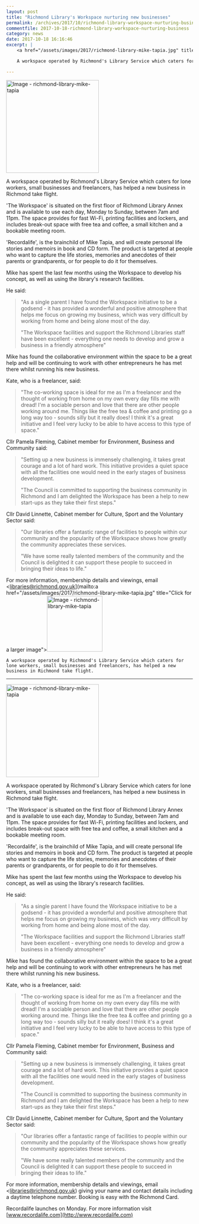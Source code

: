 ```yaml
---
layout: post
title: "Richmond Library's Workspace nurturing new businesses"
permalink: /archives/2017/10/richmond-library-workspace-nurturing-business.html
commentfile: 2017-10-18-richmond-library-workspace-nurturing-business
category: news
date: 2017-10-18 16:16:46
excerpt: |
    <a href="/assets/images/2017/richmond-library-mike-tapia.jpg" title="Click for a larger image"><img src="/assets/images/2017/richmond-library-mike-tapia-thumb.jpg" width="150" alt="Image - richmond-library-mike-tapia"  class="photo right"/></a>

    A workspace operated by Richmond's Library Service which caters for lone workers, small businesses and freelancers, has helped a new business in Richmond take flight.

---
```


<a href="/assets/images/2017/richmond-library-mike-tapia.jpg" title="Click for a larger image"><img src="/assets/images/2017/richmond-library-mike-tapia-thumb.jpg" width="250" alt="Image - richmond-library-mike-tapia"  class="photo right"/></a>

A workspace operated by Richmond's Library Service which caters for lone workers, small businesses and freelancers, has helped a new business in Richmond take flight.

'The Workspace' is situated on the first floor of Richmond Library Annex and is available to use each day, Monday to Sunday, between 7am and 11pm. The space provides for fast Wi-Fi, printing facilities and lockers, and includes break-out space with free tea and coffee, a small kitchen and a bookable meeting room.

'Recordalife', is the brainchild of Mike Tapia, and will create personal life stories and memoirs in book and CD form. The product is targeted at people who want to capture the life stories, memories and anecdotes of their parents or grandparents, or for people to do it for themselves.

Mike has spent the last few months using the Workspace to develop his concept, as well as using the library's research facilities.

He said:

> "As a single parent I have found the Workspace initiative to be a godsend - it has provided a wonderful and positive atmosphere that helps me focus on growing my business, which was very difficult by working from home and being alone most of the day.
> 
>  "The Workspace facilities and support the Richmond Libraries staff have been excellent - everything one needs to develop and grow a business in a friendly atmosphere"
> 
 Mike has found the collaborative environment within the space to be a great help and will be continuing to work with other entrepreneurs he has met there whilst running his new business.

Kate, who is a freelancer, said:

> "The co-working space is ideal for me as I'm a freelancer and the thought of working from home on my own every day fills me with dread! I'm a sociable person and love that there are other people working around me. Things like the free tea & coffee and printing go a long way too - sounds silly but it really does! I think it's a great initiative and I feel very lucky to be able to have access to this type of space."

Cllr Pamela Fleming, Cabinet member for Environment, Business and Community said:

> "Setting up a new business is immensely challenging, it takes great courage and a lot of hard work. This initiative provides a quiet space with all the facilities one would need in the early stages of business development.
> 
> "The Council is committed to supporting the business community in Richmond and I am delighted the Workspace has been a help to new start-ups as they take their first steps."

Cllr David Linnette, Cabinet member for Culture, Sport and the Voluntary Sector said:

> "Our libraries offer a fantastic range of facilities to people within our community and the popularity of the Workspace shows how greatly the community appreciates these services.
> 
>  "We have some really talented members of the community and the Council is delighted it can support these people to succeed in bringing their ideas to life."
> 
> 
 For more information, membership details and viewings, email <libraries@richmond.gov.uk](mailto:a href="/assets/images/2017/richmond-library-mike-tapia.jpg" title="Click for a larger image"><img src="/assets/images/2017/richmond-library-mike-tapia-thumb.jpg" width="150" alt="Image - richmond-library-mike-tapia"  class="photo right"/></a>

    A workspace operated by Richmond's Library Service which caters for lone workers, small businesses and freelancers, has helped a new business in Richmond take flight.

---

<a href="/assets/images/2017/richmond-library-mike-tapia.jpg" title="Click for a larger image"><img src="/assets/images/2017/richmond-library-mike-tapia-thumb.jpg" width="250" alt="Image - richmond-library-mike-tapia"  class="photo right"/></a>

A workspace operated by Richmond's Library Service which caters for lone workers, small businesses and freelancers, has helped a new business in Richmond take flight.

'The Workspace' is situated on the first floor of Richmond Library Annex and is available to use each day, Monday to Sunday, between 7am and 11pm. The space provides for fast Wi-Fi, printing facilities and lockers, and includes break-out space with free tea and coffee, a small kitchen and a bookable meeting room.

'Recordalife', is the brainchild of Mike Tapia, and will create personal life stories and memoirs in book and CD form. The product is targeted at people who want to capture the life stories, memories and anecdotes of their parents or grandparents, or for people to do it for themselves.

Mike has spent the last few months using the Workspace to develop his concept, as well as using the library's research facilities.

He said:

> "As a single parent I have found the Workspace initiative to be a godsend - it has provided a wonderful and positive atmosphere that helps me focus on growing my business, which was very difficult by working from home and being alone most of the day.
> 
>  "The Workspace facilities and support the Richmond Libraries staff have been excellent - everything one needs to develop and grow a business in a friendly atmosphere"
> 
 Mike has found the collaborative environment within the space to be a great help and will be continuing to work with other entrepreneurs he has met there whilst running his new business.

Kate, who is a freelancer, said:

> "The co-working space is ideal for me as I'm a freelancer and the thought of working from home on my own every day fills me with dread! I'm a sociable person and love that there are other people working around me. Things like the free tea & coffee and printing go a long way too - sounds silly but it really does! I think it's a great initiative and I feel very lucky to be able to have access to this type of space."

Cllr Pamela Fleming, Cabinet member for Environment, Business and Community said:

> "Setting up a new business is immensely challenging, it takes great courage and a lot of hard work. This initiative provides a quiet space with all the facilities one would need in the early stages of business development.
> 
> "The Council is committed to supporting the business community in Richmond and I am delighted the Workspace has been a help to new start-ups as they take their first steps."

Cllr David Linnette, Cabinet member for Culture, Sport and the Voluntary Sector said:

> "Our libraries offer a fantastic range of facilities to people within our community and the popularity of the Workspace shows how greatly the community appreciates these services.
> 
>  "We have some really talented members of the community and the Council is delighted it can support these people to succeed in bringing their ideas to life."
> 
> 
 For more information, membership details and viewings, email <libraries@richmond.gov.uk) giving your name and contact details including a daytime telephone number. Booking is easy with the Richmond Card.

Recordalife launches on Monday. For more information visit [www.recordalife.com](http://www.recordalife.com)
